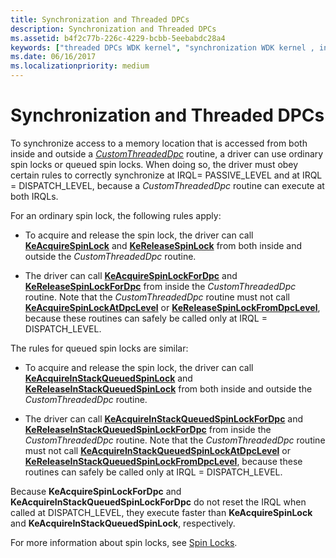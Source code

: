 ```yaml
---
title: Synchronization and Threaded DPCs
description: Synchronization and Threaded DPCs
ms.assetid: b4f2c77b-226c-4229-bcbb-5eebabdc28a4
keywords: ["threaded DPCs WDK kernel", "synchronization WDK kernel , interrupts", "queued spin locks WDK kernel"]
ms.date: 06/16/2017
ms.localizationpriority: medium
---
```


# Synchronization and Threaded DPCs





To synchronize access to a memory location that is accessed from both inside and outside a [*CustomThreadedDpc*](https://msdn.microsoft.com/library/windows/hardware/ff542976) routine, a driver can use ordinary spin locks or queued spin locks. When doing so, the driver must obey certain rules to correctly synchronize at IRQL= PASSIVE\_LEVEL and at IRQL = DISPATCH\_LEVEL, because a *CustomThreadedDpc* routine can execute at both IRQLs.

For an ordinary spin lock, the following rules apply:

-   To acquire and release the spin lock, the driver can call [**KeAcquireSpinLock**](/windows-hardware/drivers/ddi/wdm/nf-wdm-keacquirespinlock) and [**KeReleaseSpinLock**](/windows-hardware/drivers/ddi/wdm/nf-wdm-kereleasespinlock) from both inside and outside the *CustomThreadedDpc* routine.

-   The driver can call [**KeAcquireSpinLockForDpc**](/previous-versions/windows/hardware/drivers/ff551923(v=vs.85)) and [**KeReleaseSpinLockForDpc**](/windows-hardware/drivers/ddi/wdm/nf-wdm-kereleasespinlockfordpc) from inside the *CustomThreadedDpc* routine. Note that the *CustomThreadedDpc* routine must not call [**KeAcquireSpinLockAtDpcLevel**](/windows-hardware/drivers/ddi/wdm/nf-wdm-keacquirespinlockatdpclevel) or [**KeReleaseSpinLockFromDpcLevel**](/windows-hardware/drivers/ddi/wdm/nf-wdm-kereleasespinlockfromdpclevel), because these routines can safely be called only at IRQL = DISPATCH\_LEVEL.

The rules for queued spin locks are similar:

-   To acquire and release the spin lock, the driver can call [**KeAcquireInStackQueuedSpinLock**](/previous-versions/windows/hardware/drivers/ff551899(v=vs.85)) and [**KeReleaseInStackQueuedSpinLock**](/windows-hardware/drivers/ddi/wdm/nf-wdm-kereleaseinstackqueuedspinlock) from both inside and outside the *CustomThreadedDpc* routine.

-   The driver can call [**KeAcquireInStackQueuedSpinLockForDpc**](/previous-versions/windows/hardware/drivers/ff551912(v=vs.85)) and [**KeReleaseInStackQueuedSpinLockForDpc**](/windows-hardware/drivers/ddi/wdm/nf-wdm-kereleaseinstackqueuedspinlockfordpc) from inside the *CustomThreadedDpc* routine. Note that the *CustomThreadedDpc* routine must not call [**KeAcquireInStackQueuedSpinLockAtDpcLevel**](/previous-versions/windows/hardware/drivers/ff551908(v=vs.85)) or [**KeReleaseInStackQueuedSpinLockFromDpcLevel**](/windows-hardware/drivers/ddi/wdm/nf-wdm-kereleaseinstackqueuedspinlockfromdpclevel), because these routines can safely be called only at IRQL = DISPATCH\_LEVEL.

Because **KeAcquireSpinLockForDpc** and **KeAcquireInStackQueuedSpinLockForDpc** do not reset the IRQL when called at DISPATCH\_LEVEL, they execute faster than **KeAcquireSpinLock** and **KeAcquireInStackQueuedSpinLock**, respectively.

For more information about spin locks, see [Spin Locks](./introduction-to-spin-locks.md).

 

